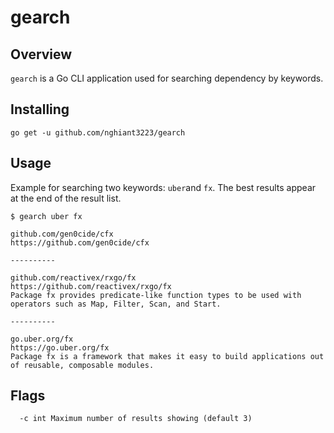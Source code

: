 # gearch

## Overview

`gearch` is a Go CLI application used for searching dependency by keywords.

## Installing

`go get -u github.com/nghiant3223/gearch`

## Usage

Example for searching two keywords: `uber`and `fx`.
The best results appear at the end of the result list.

```
$ gearch uber fx

github.com/gen0cide/cfx
https://github.com/gen0cide/cfx

----------

github.com/reactivex/rxgo/fx
https://github.com/reactivex/rxgo/fx
Package fx provides predicate-like function types to be used with operators such as Map, Filter, Scan, and Start.

----------

go.uber.org/fx
https://go.uber.org/fx
Package fx is a framework that makes it easy to build applications out of reusable, composable modules.

```

## Flags

```
  -c int Maximum number of results showing (default 3)
```